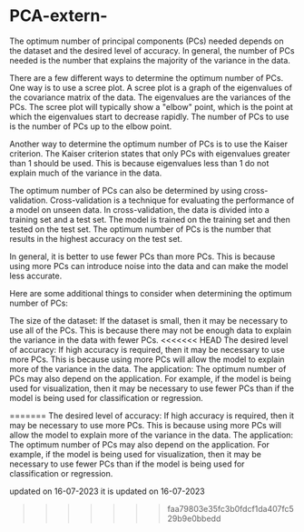 # PCA-extern-
 The optimum number of principal components (PCs) needed depends on the dataset and the desired level of accuracy. In general, the number of PCs needed is the number that explains the majority of the variance in the data.


There are a few different ways to determine the optimum number of PCs. One way is to use a scree plot. A scree plot is a graph of the eigenvalues of the covariance matrix of the data. The eigenvalues are the variances of the PCs. The scree plot will typically show a "elbow" point, which is the point at which the eigenvalues start to decrease rapidly. The number of PCs to use is the number of PCs up to the elbow point.

Another way to determine the optimum number of PCs is to use the Kaiser criterion. The Kaiser criterion states that only PCs with eigenvalues greater than 1 should be used. This is because eigenvalues less than 1 do not explain much of the variance in the data.

The optimum number of PCs can also be determined by using cross-validation. Cross-validation is a technique for evaluating the performance of a model on unseen data. In cross-validation, the data is divided into a training set and a test set. The model is trained on the training set and then tested on the test set. The optimum number of PCs is the number that results in the highest accuracy on the test set.

In general, it is better to use fewer PCs than more PCs. This is because using more PCs can introduce noise into the data and can make the model less accurate.

Here are some additional things to consider when determining the optimum number of PCs:

The size of the dataset: If the dataset is small, then it may be necessary to use all of the PCs. This is because there may not be enough data to explain the variance in the data with fewer PCs.
<<<<<<< HEAD
The desired level of accuracy: If high accuracy is required, then it may be necessary to use more PCs. This is because using more PCs will allow the model to explain more of the variance in the data.
The application: The optimum number of PCs may also depend on the application. For example, if the model is being used for visualization, then it may be necessary to use fewer PCs than if the model is being used for classification or regression.

=======
The desired level of accuracy: If high accuracy is required, then it may be necessary to use more PCs. This is because using more PCs will
 allow the model to explain more of the variance in the data.
The application: The optimum number of PCs may also depend on the application. For example, if the model is being used for visualization, 
then it may be necessary to use fewer PCs than if the model is being used for classification or regression.


updated on 16-07-2023
it is updated on 16-07-2023
>>>>>>> faa79803e35fc3b0fdcf1da407fc529b9e0bbedd
